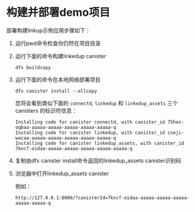 # 构建并部署demo项目

部署构建linkup示例应用步骤如下：

1. 运行pwd命令检查你仍然在项目目录
2. 运行下面的命令构建linkedup canister

   ```text
   dfx buildcopy
   ```

3. 运行下面的命令在本地网络部署项目

   ```text
   dfx canister install --allcopy
   ```

   您将会看到类似下面的 `connectd`, `linkedup` 和 `linkedup_assets` 三个canisters 的标识符信息：

   ```text
   Installing code for canister connectd, with canister_id 75hes-oqbaa-aaaaa-aaaaa-aaaaa-aaaaa-aaaaa-q
   Installing code for canister linkedup, with canister_id cxeji-wacaa-aaaaa-aaaaa-aaaaa-aaaaa-aaaaa-q
   Installing code for canister linkedup_assets, with canister_id 7kncf-oidaa-aaaaa-aaaaa-aaaaa-aaaaa-aaaaa-q
   ```

4. 复制由dfx canister install命令返回的linkedup\_assets canister识别码
5. 浏览器中打开linkedup\_assets canister

   例如：

   ```text
   http://127.0.0.1:8000/?canisterId=7kncf-oidaa-aaaaa-aaaaa-aaaaa-aaaaa-aaaaa-q
   ```



